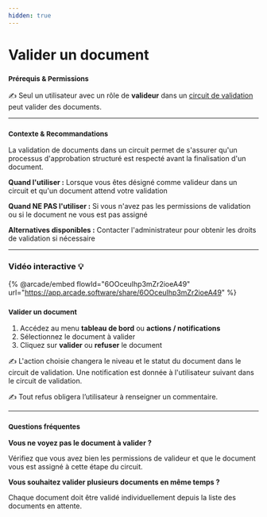 ```yaml
---
hidden: true
---
```


# Valider un document

### <sup>**Prérequis & Permissions**</sup>

✍️ Seul un utilisateur avec un rôle de **valideur** dans un [circuit de validation](../processus-metiers/workflow/circuit-de-validation.md) peut valider des documents.

***

### <sup>**Contexte & Recommandations**</sup>

La validation de documents dans un circuit permet de s'assurer qu'un processus d'approbation structuré est respecté avant la finalisation d'un document.

**Quand l'utiliser :** Lorsque vous êtes désigné comme valideur dans un circuit et qu'un document attend votre validation

**Quand NE PAS l'utiliser :** Si vous n'avez pas les permissions de validation ou si le document ne vous est pas assigné

**Alternatives disponibles :** Contacter l'administrateur pour obtenir les droits de validation si nécessaire

***

### Vidéo interactive :bulb:

{% @arcade/embed flowId="6OOceuIhp3mZr2ioeA49" url="https://app.arcade.software/share/6OOceuIhp3mZr2ioeA49" %}

### <sup>**Valider un document**</sup>

1. Accédez au menu **tableau de bord** ou **actions / notifications**
2. Sélectionnez le document à valider
3. Cliquez sur **valider** ou **refuser** le document

✍️ L'action choisie changera le niveau et le statut du document dans le circuit de validation. Une notification est donnée à l'utilisateur suivant dans le circuit de validation.

✍️ Tout refus obligera l’utilisateur à renseigner un commentaire.

***

### <sup>**Questions fréquentes**</sup>

**Vous ne voyez pas le document à valider ?**

Vérifiez que vous avez bien les permissions de valideur et que le document vous est assigné à cette étape du circuit.

**Vous souhaitez valider plusieurs documents en même temps ?**

Chaque document doit être validé individuellement depuis la liste des documents en attente.
